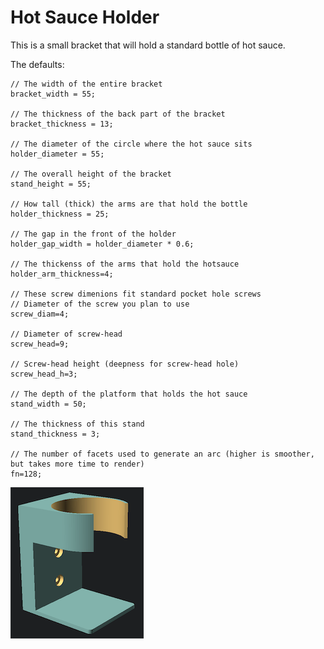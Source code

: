 # Hot Sauce Holder

This is a small bracket that will hold a standard bottle of hot sauce.


The defaults:
```
// The width of the entire bracket
bracket_width = 55;

// The thickness of the back part of the bracket
bracket_thickness = 13;

// The diameter of the circle where the hot sauce sits
holder_diameter = 55;

// The overall height of the bracket
stand_height = 55;

// How tall (thick) the arms are that hold the bottle
holder_thickness = 25;

// The gap in the front of the holder
holder_gap_width = holder_diameter * 0.6;

// The thickenss of the arms that hold the hotsauce
holder_arm_thickness=4;

// These screw dimenions fit standard pocket hole screws
// Diameter of the screw you plan to use
screw_diam=4;

// Diameter of screw-head
screw_head=9;

// Screw-head height (deepness for screw-head hole)
screw_head_h=3;

// The depth of the platform that holds the hot sauce
stand_width = 50;

// The thickness of this stand
stand_thickness = 3;

// The number of facets used to generate an arc (higher is smoother, but takes more time to render)
fn=128;
```

![cup with a lid](../img/hot_sauce_holder_small.png)

